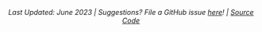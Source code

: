 <center><em>Last Updated: June 2023 | Suggestions? File a GitHub issue <a href="https://github.com/cp-PYFOREST/pyforest-shiny/issues" target="_blank">here</a>! | <a href="https://github.com/cp-PYFOREST/pyforest-shiny" target="_blank">Source Code <i class="fa-brands fa-github"></i></a></em></center>
